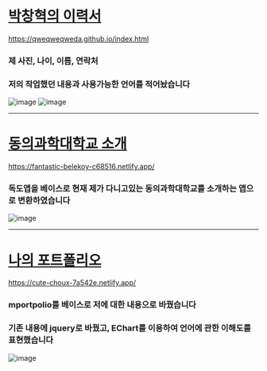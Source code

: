 [박창혁의 이력서](https://qweqweqweda.github.io/index.html)
==
https://qweqweqweda.github.io/index.html
### 제 사진, 나이, 이름, 연락처
### 저의 작업했던 내용과 사용가능한 언어를 적어놨습니다
![image](https://user-images.githubusercontent.com/101075026/193721724-16af750c-afe8-4857-b2c4-bdda48736824.png)
![image](https://user-images.githubusercontent.com/101075026/193722451-6f84c90c-2bc9-4172-bc6e-04ad8a89bd5d.png)


*****************

[동의과학대학교 소개](https://fantastic-belekoy-c68516.netlify.app/)
==
https://fantastic-belekoy-c68516.netlify.app/
### 독도앱을 베이스로 현재 제가 다니고있는 동의과학대학교를 소개하는 앱으로 변환하였습니다
![image](https://user-images.githubusercontent.com/101075026/193722264-0f79acea-805d-48a3-9208-adb810e3c6f2.png)


*****************
[나의 포트폴리오](https://cute-choux-7a542e.netlify.app/)
==
https://cute-choux-7a542e.netlify.app/
### mportpolio를 베이스로 저에 대한 내용으로 바꿨습니다
### 기존 내용에 jquery로 바꿨고, EChart를 이용하여 언어에 관한 이해도를 표현했습니다
![image](https://user-images.githubusercontent.com/101075026/197513932-8a980b57-408d-4b04-8c63-d8ade50a5fac.png)
